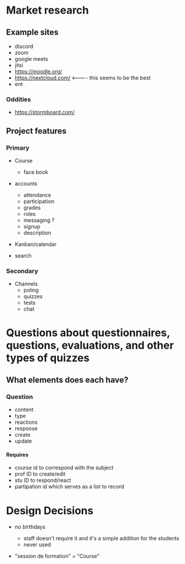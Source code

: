 # Market research

## Example sites
- discord
- zoom
- google meets
- jitsi
- https://moodle.org/
- https://nextcloud.com/ <---- this seems to be the best
- ent


### Oddities
- https://stormboard.com/


## Project features
### Primary
- Course
    - face book
    
- accounts
    - attendance
    - participation
    - grades
    - roles
    - messaging ?
    - signup
    - description
    
- Kanban/calendar 
- search




### Secondary
- Channels
    - poling
    - quizzes
    - tests
    - chat

    
# Questions about questionnaires, questions, evaluations, and other types of quizzes
## What elements does each have?

### Question
- content
- type
- reactions
- response
- create
- update
#### Requires
- course id to correspond with the subject
- prof ID to create/edit
- stu ID to respond/react
- partipation id which serves as a list to record




# Design Decisions
- no birthdays
    - staff doesn't require it and it's a simple addition for the students
    - never used
    
- "session de formation" = "Course"
